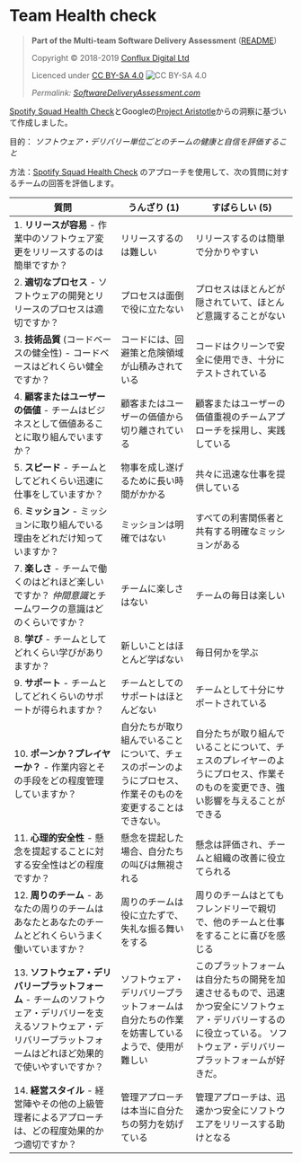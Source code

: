 # Team Health check

> **Part of the Multi-team Software Delivery Assessment** ([README](README.md))
> 
> Copyright © 2018-2019 [Conflux Digital Ltd](https://confluxdigital.net/)
> 
> Licenced under [CC BY-SA 4.0](https://creativecommons.org/licenses/by-sa/4.0/) ![CC BY-SA 4.0](https://licensebuttons.net/l/by-sa/3.0/88x31.png)
>
> _Permalink: [SoftwareDeliveryAssessment.com](http://SoftwareDeliveryAssessment.com/)_ 

[Spotify Squad Health Check](https://labs.spotify.com/2014/09/16/squad-health-check-model/)とGoogleの[Project Aristotle](https://rework.withgoogle.com/print/guides/5721312655835136/)からの洞察に基づいて作成しました。     

目的： *ソフトウェア・デリバリー単位ごとのチームの健康と自信を評価すること*

方法：[Spotify Squad Health Check](https://labs.spotify.com/2014/09/16/squad-health-check-model/) のアプローチを使用して、次の質問に対するチームの回答を評価します。    

| **質問**                                                                                                              | **うんざり (1)**                                             | **すばらしい (5)**                                                                                         |
| ------------------------------------------------------------------------------------------------------------------------- | --------------------------------------------------------- | -------------------------------------------------------------------------------------------------------- |
| 1\. **リリースが容易** - 作業中のソフトウェア変更をリリースするのは簡単ですか？                                 | リリースするのは難しい                       |リリースするのは簡単で分かりやすい                                                              |
| 2\. **適切なプロセス** - ソフトウェアの開発とリリースのプロセスは適切ですか？                                          | プロセスは面倒で役に立たない                  | プロセスはほとんどが隠されていて、ほとんど意識することがない                                                       |
| 3\. **技術品質** (コードベースの健全性) - コードベースはどれくらい健全ですか？                                                   | コードには、回避策と危険領域が山積みされている  | コードはクリーンで安全に使用でき、十分にテストされている|
| 4\. **顧客またはユーザーの価値** - チームはビジネスとして価値あることに取り組んでいますか？                                                                 | 顧客またはユーザーの価値から切り離されている| 顧客またはユーザーの価値重視のチームアプローチを採用し、実践している                                                         |
| 5\. **スピード** - チームとしてどれくらい迅速に仕事をしていますか？                                                                        | 物事を成し遂げるために長い時間がかかる| 共々に迅速な仕事を提供している|
| 6\. **ミッション** - ミッションに取り組んでいる理由をどれだけ知っていますか？                                                     | ミッションは明確ではない                    | すべての利害関係者と共有する明確なミッションがある|
| 7\. **楽しさ** - チームで働くのはどれほど楽しいですか？ *仲間意識*とチームワークの意識はどのくらいですか？                           | チームに楽しさはない                 | チームの毎日は楽しい|
| 8\. **学び** - チームとしてどれくらい学びがありますか？                                                                       | 新しいことはほとんど学ばない                             | 毎日何かを学ぶ                                                                             |
| 9\. **サポート** - チームとしてどれくらいのサポートが得られますか？                                                               | チームとしてのサポートはほとんどない                      | チームとして十分にサポートされている                                                                         |
| 10\. **ポーンか？プレイヤーか？** - 作業内容とその手段をどの程度管理していますか？                                  | 自分たちが取り組んでいることについて、チェスのポーンのようにプロセス、作業そのものを変更することはできない。                | 自分たちが取り組んでいることについて、チェスのプレイヤーのようにプロセス、作業そのものを変更でき、強い影響を与えることができる|
| 11\. **心理的安全性** - 懸念を提起することに対する安全性はどの程度ですか？                                                 | 懸念を提起した場合、自分たちの叫びは無視される      | 懸念は評価され、チームと組織の改善に役立てられる                               |
| 12\. **周りのチーム** - あなたの周りのチームはあなたとあなたのチームとどれくらいうまく働いていますか？                                 | 周りのチームは役に立たずで、失礼な振る舞いをする                   | 周りのチームはとてもフレンドリーで親切で、他のチームと仕事をすることに喜びを感じる|
| 13\. **ソフトウェア・デリバリープラットフォーム** - チームのソフトウェア・デリバリーを支えるソフトウェア・デリバリープラットフォームはどれほど効果的で使いやすいですか？  | ソフトウェア・デリバリープラットフォームは自分たちの作業を妨害しているようで、使用が難しい | このプラットフォームは自分たちの開発を加速させるもので、迅速かつ安全にソフトウェア・デリバリーするのに役立っている。 ソフトウェア・デリバリープラットフォームが好きだ。|
| 14\. **経営スタイル** - 経営陣やその他の上級管理者によるアプローチは、どの程度効果的かつ適切ですか？ | 管理アプローチは本当に自分たちの努力を妨げている | 管理アプローチは、迅速かつ安全にソフトウエアをリリースする助けとなる|
